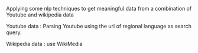 Applying some nlp techniques to get meaningful data from a combination of Youtube and wikipedia data

Youtube data : Parsing Youtube using the url of regional language as search query.

Wikipedia data : use WikiMedia